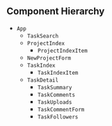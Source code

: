 ## Component Hierarchy

* `App`
  * `TaskSearch`
  * `ProjectIndex`
    * `ProjectIndexItem`
  * `NewProjectForm`
  * `TaskIndex`
    * `TaskIndexItem`
  * `TaskDetail`
    * `TaskSummary`
    * `TaskComments`
    * `TaskUploads`
    * `TaskCommentForm`
    * `TaskFollowers`

